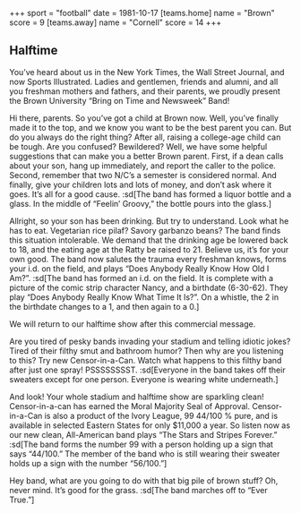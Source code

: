 +++
sport = "football"
date = 1981-10-17
[teams.home]
name = "Brown"
score = 9
[teams.away]
name = "Cornell"
score = 14
+++

## Halftime

You’ve heard about us in the New York Times, the Wall Street Journal, and now Sports Illustrated. Ladies and gentlemen, friends and alumni, and all you freshman mothers and fathers, and their parents, we proudly present the Brown University “Bring on Time and Newsweek” Band!

Hi there, parents. So you’ve got a child at Brown now. Well, you’ve finally made it to the top, and we know you want to be the best parent you can. But do you always do the right thing? After all, raising a college-age child can be tough. Are you confused? Bewildered? Well, we have some helpful suggestions that can make you a better Brown parent. First, if a dean calls about your son, hang up immediately, and report the caller to the police. Second, remember that two N/C’s a semester is considered normal. And finally, give your children lots and lots of money, and don’t ask where it goes. It’s all for a good cause. :sd[The band has formed a liquor bottle and a glass. In the middle of “Feelin’ Groovy,” the bottle pours into the glass.]

Allright, so your son has been drinking. But try to understand. Look what he has to eat. Vegetarian rice pilaf? Savory garbanzo beans? The band finds this situation intolerable. We demand that the drinking age be lowered back to 18, and the eating age at the Ratty be raised to 21. Believe us, it’s for your own good. The band now salutes the trauma every freshman knows, forms your i.d. on the field, and plays “Does Anybody Really Know How Old I Am?”. :sd[The band has formed an i.d. on the field. It is complete with a picture of the comic strip character Nancy, and a birthdate (6-30-62). They play “Does Anybody Really Know What Time It Is?”. On a whistle, the 2 in the birthdate changes to a 1, and then again to a 0.]

We will return to our halftime show after this commercial message.

Are you tired of pesky bands invading your stadium and telling idiotic jokes? Tired of their filthy smut and bathroom humor? Then why are you listening to this? Try new Censor-in-a-Can. Watch what happens to this filthy band after just one spray! PSSSSSSSST. :sd[Everyone in the band takes off their sweaters except for one person. Everyone is wearing white underneath.]

And look! Your whole stadium and halftime show are sparkling clean! Censor-in-a-can has earned the Moral Majority Seal of Approval. Censor-in-a-Can is also a product of the Ivory League, 99 44/100 % pure, and is available in selected Eastern States for only $11,000 a year. So listen now as our new clean, All-American band plays “The Stars and Stripes Forever.” :sd[The band forms the number 99 with a person holding up a sign that says “44/100.” The member of the band who is still wearing their sweater holds up a sign with the number “56/100.”]

Hey band, what are you going to do with that big pile of brown stuff? Oh, never mind. It’s good for the grass. :sd[The band marches off to “Ever True.”]
